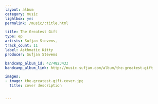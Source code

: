 ```yaml
---
layout: album
category: music
lightbox: yes
permalink: /music/:title.html

title: The Greatest Gift
type: ep
artists: Sufjan Stevens, 
track_count: 11
label: Asthmatic Kitty
producer: Sufjan Stevens

bandcamp_album_id: 4274823433
bandcamp_album_link: http://music.sufjan.com/album/the-greatest-gift

images:
- image: the-greatest-gift-cover.jpg
  title: cover description


---
```

	